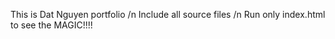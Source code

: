This is Dat Nguyen portfolio /n
Include all source files /n
Run only index.html to see the MAGIC!!!!

